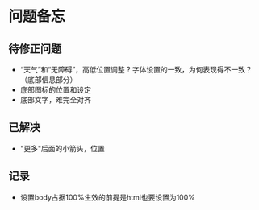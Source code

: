#  问题备忘

## 待修正问题

+ “天气”和“无障碍”，高低位置调整
? 字体设置的一致，为何表现得不一致？（底部信息部分）
+ 底部图标的位置和设定
+ 底部文字，难完全对齐

## 已解决

+ "更多"后面的小箭头，位置

## 记录

+ 设置body占据100%生效的前提是html也要设置为100%